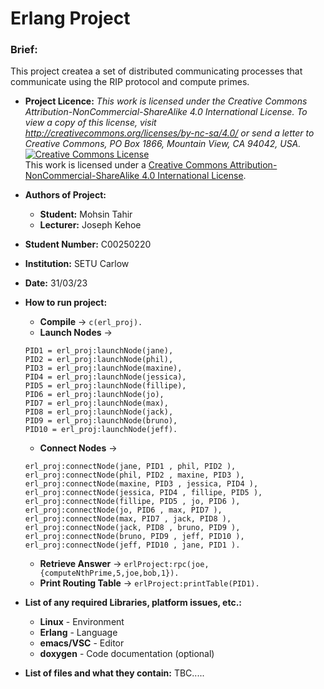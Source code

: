 # Erlang Project 
### **Brief:** 
This project createa a set of distributed communicating processes that communicate using the RIP protocol and compute primes.

- **Project Licence:** *This work is licensed under the Creative Commons Attribution-NonCommercial-ShareAlike 4.0 International License. To view a copy of this license, visit http://creativecommons.org/licenses/by-nc-sa/4.0/ or send a letter to Creative Commons, PO Box 1866, Mountain View, CA 94042, USA.*\
<a rel="license" href="http://creativecommons.org/licenses/by-nc-sa/4.0/"><img alt="Creative Commons License" style="border-width:0" src="https://i.creativecommons.org/l/by-nc-sa/4.0/88x31.png" /></a><br />This work is licensed under a <a rel="license" href="http://creativecommons.org/licenses/by-nc-sa/4.0/">Creative Commons Attribution-NonCommercial-ShareAlike 4.0 International License</a>.

- **Authors of Project:**
	- **Student:** Mohsin Tahir
	- **Lecturer:** Joseph Kehoe
- **Student Number:** C00250220
- **Institution:** SETU Carlow
- **Date:** 31/03/23<br>

- **How to run project:**
	- **Compile** ->  ```c(erl_proj).```
	- **Launch Nodes** -> 
	```
	PID1 = erl_proj:launchNode(jane),
	PID2 = erl_proj:launchNode(phil),
	PID3 = erl_proj:launchNode(maxine),
	PID4 = erl_proj:launchNode(jessica),
	PID5 = erl_proj:launchNode(fillipe),
	PID6 = erl_proj:launchNode(jo),
	PID7 = erl_proj:launchNode(max),
	PID8 = erl_proj:launchNode(jack),
	PID9 = erl_proj:launchNode(bruno),
	PID10 = erl_proj:launchNode(jeff).
	```
	- **Connect Nodes** ->
	```
	erl_proj:connectNode(jane, PID1 , phil, PID2 ),
	erl_proj:connectNode(phil, PID2 , maxine, PID3 ),
	erl_proj:connectNode(maxine, PID3 , jessica, PID4 ),
	erl_proj:connectNode(jessica, PID4 , fillipe, PID5 ),
	erl_proj:connectNode(fillipe, PID5 , jo, PID6 ),
	erl_proj:connectNode(jo, PID6 , max, PID7 ),
	erl_proj:connectNode(max, PID7 , jack, PID8 ),
	erl_proj:connectNode(jack, PID8 , bruno, PID9 ),
	erl_proj:connectNode(bruno, PID9 , jeff, PID10 ),
	erl_proj:connectNode(jeff, PID10 , jane, PID1 ).
	```
	- **Retrieve Answer** ->
	```erlProject:rpc(joe,{computeNthPrime,5,joe,bob,1}).```
	- **Print Routing Table** ->
	```erlProject:printTable(PID1).```
	
- **List of any required Libraries, platform issues, etc.:**
	- **Linux** - Environment
	- **Erlang** - Language
	- **emacs/VSC** - Editor
	- **doxygen** - Code documentation (optional)
	
- **List of files and what they contain:**
TBC.....
